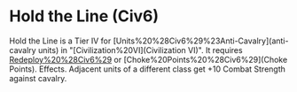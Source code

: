 # Hold the Line (Civ6)

Hold the Line is a Tier IV for [Units%20%28Civ6%29%23Anti-Cavalry](anti-cavalry units) in "[Civilization%20VI](Civilization VI)". It requires [Redeploy%20%28Civ6%29](Redeploy) or [Choke%20Points%20%28Civ6%29](Choke Points).
Effects.
Adjacent units of a different class get +10 Combat Strength against cavalry.